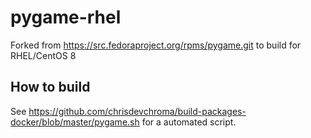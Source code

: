 # pygame-rhel
Forked from https://src.fedoraproject.org/rpms/pygame.git to build for RHEL/CentOS 8

## How to build
See https://github.com/chrisdevchroma/build-packages-docker/blob/master/pygame.sh for a automated script.
